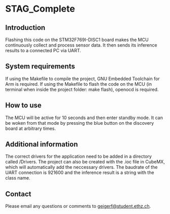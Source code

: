 # STAG_Complete

## Introduction

Flashing this code on the STM32F769I-DISC1 board makes the MCU continuously collect and process sensor data.
It then sends its inference results to a connected PC via UART.


## System requirements

If using the Makefile to compile the project, GNU Embedded Toolchain for Arm is required.
If using the Makefile to flash the code on the MCU (in terminal when inside the project folder: make flash), openocd is required.


## How to use

The MCU will be active for 10 seconds and then enter standby mode.
It can be woken from that mode by pressing the blue button on the discovery board at arbitrary times.


## Additional information

The correct drivers for the application need to be added in a directory called /Drivers. The project can also be created with the .ioc file in CubeMX, which will automatically add the neccessary drivers.
The baudrate of the UART connection is 921600 and the inference result is a string with the class name.


## Contact

Please email any questions or comments to [geigerf@student.ethz.ch](geigerf@student.ethz.ch).
